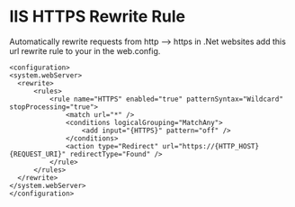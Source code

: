 # IIS HTTPS Rewrite Rule
Automatically rewrite requests from http --> https in .Net websites add this url rewrite rule to your <rules> in the web.config.
  
  ```
<configuration>
  <system.webServer>
	<rewrite>
		<rules>
			<rule name="HTTPS" enabled="true" patternSyntax="Wildcard" stopProcessing="true">
				<match url="*" />
				<conditions logicalGrouping="MatchAny">
					<add input="{HTTPS}" pattern="off" />
				</conditions>
				<action type="Redirect" url="https://{HTTP_HOST}{REQUEST_URI}" redirectType="Found" />
			</rule>
		</rules>
	</rewrite>	  
  </system.webServer>
</configuration>
```
